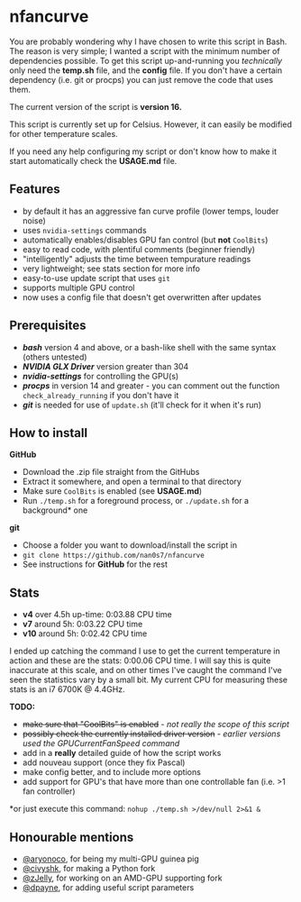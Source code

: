 # nfancurve
You are probably wondering why I have chosen to write this script in Bash. The reason is very simple; I wanted a script with the minimum number of dependencies possible. To get this script up-and-running you _technically_ only need the **temp.sh** file, and the **config** file. If you don't have a certain dependency (i.e. git or procps) you can just remove the code that uses them.

The current version of the script is **version 16.**

This script is currently set up for Celsius. However, it can easily be modified for other temperature scales.

If you need any help configuring my script or don't know how to make it start automatically check the **USAGE.md** file.

## Features
- by default it has an aggressive fan curve profile (lower temps, louder noise)
- uses `nvidia-settings` commands
- automatically enables/disables GPU fan control (but **not** `CoolBits`)
- easy to read code, with plentiful comments (beginner friendly)
- "intelligently" adjusts the time between tempurature readings
- very lightweight; see stats section for more info
- easy-to-use update script that uses `git`
- supports multiple GPU control
- now uses a config file that doesn't get overwritten after updates

## Prerequisites
- **_bash_** version 4 and above, or a bash-like shell with the same syntax (others untested)
- **_NVIDIA GLX Driver_** version greater than 304
- **_nvidia-settings_** for controlling the GPU(s)
- **_procps_** in version 14 and greater - you can comment out the function `check_already_running` if you don't have it
- **_git_** is needed for use of `update.sh` (it'll check for it when it's run)

## How to install
**GitHub**
- Download the .zip file straight from the GitHubs
- Extract it somewhere, and open a terminal to that directory
- Make sure `CoolBits` is enabled (see **USAGE.md**)
- Run `./temp.sh` for a foreground process, or `./update.sh` for a background* one

**git**
- Choose a folder you want to download/install the script in
- `git clone https://github.com/nan0s7/nfancurve`
- See instructions for **GitHub** for the rest

## Stats
- **v4** over 4.5h up-time: 0:03.88 CPU time
- **v7** around 5h: 0:03.22 CPU time
- **v10** around 5h: 0:02.42 CPU time

I ended up catching the command I use to get the current temperature in action and these are the stats: 0:00.06 CPU time. I will say this is quite inaccurate at this scale, and on other times I've caught the command I've seen the statistics vary by a small bit. My current CPU for measuring these stats is an i7 6700K @ 4.4GHz.

**TODO:**
- ~~make sure that "CoolBits" is enabled~~ - _not really the scope of this script_
- ~~possibly check the currently installed driver version~~ - _earlier versions used the  GPUCurrentFanSpeed command_
- add in a **really** detailed guide of how the script works
- add nouveau support (once they fix Pascal)
- make config better, and to include more options
- add support for GPU's that have more than one controllable fan (i.e. >1 fan controller)

*or just execute this command: `nohup ./temp.sh >/dev/null 2>&1 &`

## Honourable mentions
- [@aryonoco](https://github.com/aryonoco), for being my multi-GPU guinea pig
- [@civyshk](https://github.com/civyshk), for making a Python fork
- [@zJelly](https://github.com/zJelly), for working on an AMD-GPU supporting fork
- [@dpayne](https://github.com/dpayne), for adding useful script parameters
